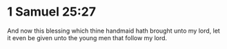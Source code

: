 # 1 Samuel 25:27

And now this blessing which thine handmaid hath brought unto my lord, let it even be given unto the young men that follow my lord.